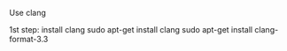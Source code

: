 Use clang

1st step: install clang
    sudo apt-get install clang
    sudo apt-get install clang-format-3.3
